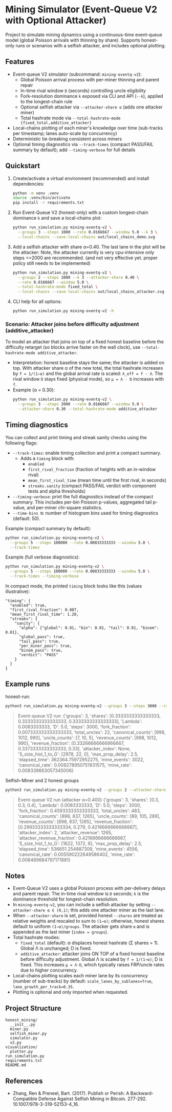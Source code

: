 # Mining Simulator (Event-Queue V2 with Optional Attacker)

Project to simulate mining dynamics using a continuous-time event-queue model (global Poisson arrivals with thinning by share). Supports honest-only runs or scenarios with a selfish attacker, and includes optional plotting.

## Features
- Event-queue V2 simulator (subcommand: `mining-eventq-v2`):
  - Global Poisson arrival process with per-miner thinning and parent repair
  - In-time rival window `D` (seconds) controlling uncle eligibility
  - Fork-resolution dominance `k` exposed via CLI and API (`--k`), applied to the longest-chain rule
  - Optional selfish attacker via `--attacker-share α` (adds one attacker miner)
  - Total hashrate mode via `--total-hashrate-mode {fixed_total,additive_attacker}`
- Local-chains plotting of each miner's knowledge over time (sub-tracks per timestamp; lanes auto-scale by concurrency)
- Deterministic tie-breaking consistent across miners
- Optional timing diagnostics via `--track-times` (compact PASS/FAIL summary by default); add `--timing-verbose` for full details

## Quickstart
1. Create/activate a virtual environment (recommended) and install dependencies:
   ```bash
   python -m venv .venv
   source .venv/bin/activate
   pip install -r requirements.txt
   ```
2. Run Event-Queue V2 (honest-only) with a custom longest-chain dominance `k` and save a local-chains plot:
   ```bash
   python run_simulation.py mining-eventq-v2 \
     --groups 3 --steps 1000 --rate 0.0166667 --window 5.0 --k 3 \
     --local-chains --save-local-chains out/local_chains_demo.svg
   ```
3. Add a selfish attacker with share α=0.40. The last lane in the plot will be the attacker:
   Note, the attacker currently is very cpu-intensive only steps <=2000 are recommended. (and not very effective yet. proper policy still needs to be implemented)
   ```bash
   python run_simulation.py mining-eventq-v2 \
     --groups 2 --steps 1000 --k 3 --attacker-share 0.40 \
     --rate 0.0166667 --window 5.0 \
     --total-hashrate-mode fixed_total \
     --local-chains --save-local-chains out/local_chains_attacker.svg
   ```
4. CLI help for all options:
   ```bash
   python run_simulation.py mining-eventq-v2 -h
   ```

### Scenario: Attacker joins before difficulty adjustment (additive_attacker)

To model an attacker that joins on top of a fixed honest baseline before the difficulty retarget (so blocks arrive faster on the wall clock), use `--total-hashrate-mode additive_attacker`.

- Interpretation: honest baseline stays the same; the attacker is added on top. With attacker share α of the new total, the total hashrate increases by `f = 1/(1−α)` and the global arrival rate is scaled: `Λ_eff = f · Λ`. The rival window `D` stays fixed (physical mode), so `μ = Λ · D` increases with `f`.
- Example (α = 0.30):
  ```bash
  python run_simulation.py mining-eventq-v2 \
    --groups 3 --steps 2000 --rate 0.0166667 --window 5.0 \
    --attacker-share 0.30 --total-hashrate-mode additive_attacker
  ```

## Timing diagnostics

You can collect and print timing and streak sanity checks using the following flags:

- `--track-times`: enable timing collection and print a compact summary.
  - Adds a `timing` block with:
    - `enabled`
    - `first_rival_fraction` (fraction of heights with an in-window rival)
    - `mean_first_rival_time` (mean time until the first rival, in seconds)
    - `streaks.sanity` (compact PASS/FAIL verdict with component tests and alpha thresholds)
- `--timing-verbose`: print the full diagnostics instead of the compact summary. This includes per-bin Poisson p-values, aggregated tail p-value, and per-miner chi-square statistics.
- `--time-bins N`: number of histogram bins used for timing diagnostics (default: 50).

Example (compact summary by default):
```bash
python run_simulation.py mining-eventq-v2 \
  --groups 5 --steps 100000 --rate 0.00833333333 --window 5.0 \
  --track-times
```

Example (full verbose diagnostics):
```bash
python run_simulation.py mining-eventq-v2 \
  --groups 5 --steps 100000 --rate 0.00833333333 --window 5.0 \
  --track-times --timing-verbose
```

In compact mode, the printed `timing` block looks like this (values illustrative):
```text
"timing": {
  "enabled": true,
  "first_rival_fraction": 0.007,
  "mean_first_rival_time": 1.20,
  "streaks": {
    "sanity": {
      "alpha": {"global": 0.01, "bin": 0.01, "tail": 0.01, "binom": 0.01},
      "global_pass": true,
      "tail_pass": true,
      "per_miner_pass": true,
      "binom_pass": true,
      "verdict": "PASS"
    }
  }
}
```

## Example runs
honest-run:
   ```bash
   python3 run_simulation.py mining-eventq-v2 --groups 3 --steps 3000 --rate 0.0083333333 --window 5.0 --k 3 --seed 42`
   ```
> Event-queue V2 run:
> {'groups': 3, 'shares': \[0.3333333333333333, 0.3333333333333333, 0.3333333333333333\], 'Lambda': 0.0083333333, 'D': 5.0, 'steps': 3000, 
>  'fork\_fraction': 0.007333333333333333, 'total\_uncles': 22, 'canonical\_counts': \[998, 1012, 990\], 'uncle\_counts': \[7, 10, 5\], 
>  'revenue\_counts': \[998, 1012, 990\], 'revenue\_fraction': \[0.33266666666666667, 0.3373333333333333, 0.33\], 'attacker\_index': None, 
>  'S\_size\_hist\_1\_to\_G': \[2978, 22, 0\], 'max\_prop\_delay': 2.5, 'elapsed\_time': 362364.75972952275, 'mine\_events': 3022, 
>  'canonical\_rate': 0.008278950751831575, 'mine\_rate': 0.008339663057345006}

Selfish-Miner and 2 honest groups
   ```bash
   python3 run_simulation.py mining-eventq-v2 --groups 2 --attacker-share 0.4 --steps 3000 --rate 0.0083333333 --window 5.0 --k 3 --seed 42`
   ```

> Event-queue V2 run (attacker α=0.400)
> {'groups': 3, 'shares': \[0.3, 0.3, 0.4\], 'Lambda': 0.0083333333, 'D': 5.0, 'steps': 3000, 
>  'fork\_fraction': 0.4593333333333333, 'total\_uncles': 483, 'canonical\_counts': \[898, 837, 1265\], 'uncle\_counts': \[89, 105, 289\], 
>   'revenue\_counts': \[898, 837, 1265\], 'revenue\_fraction': \[0.29933333333333334, 0.279, 0.4216666666666667\], 
>   'attacker\_index': 2, 'attacker\_revenue': 1265, 'attacker\_revenue\_fraction': 0.4216666666666667, 
>   'S\_size\_hist\_1\_to\_G': \[1622, 1372, 6\], 'max\_prop\_delay': 2.5, 'elapsed\_time': 536651.254887309, 'mine\_events': 4556, 
>   'canonical\_rate': 0.005590222649586402, 'mine\_rate': 0.008489684797171881}

## Notes
- Event-Queue V2 uses a global Poisson process with per-delivery delays and parent repair. The in-time rival window is `D` seconds; `k` is the dominance threshold for longest-chain resolution.
- In `mining-eventq-v2`, you can include a selfish attacker by setting `--attacker-share α ∈ (0,1)`; this adds one attacker miner as the last lane.
- When `--attacker-share` is set, provided honest `--shares` are treated as relative weights and rescaled to sum to `(1−α)`; otherwise, honest shares default to uniform `(1−α)/groups`. The attacker gets share `α` and is appended as the last miner (`index = groups`).
- Total hashrate modes:
  - `fixed_total` (default): α displaces honest hashrate (Σ shares = 1). Global Λ is unchanged; D is fixed.
  - `additive_attacker`: attacker joins ON TOP of a fixed honest baseline before difficulty adjustment. Global Λ is scaled by `f = 1/(1−α)`; D is fixed. This increases `μ = Λ·D`, which typically raises FRP/uncle rates due to higher concurrency.
- Local-chains plotting scales each miner lane by its concurrency (number of sub-tracks) by default: `scale_lanes_by_sublanes=True`, `lane_growth_per_track=0.35`. 
- Plotting is optional and only imported when requested.

## Project Structure
```
honest_mining/
  __init__.py
  miner.py
  selfish_miner.py
  simulator.py
  v2.py
visualization/
  plotter.py
run_simulation.py
requirements.txt
README.md
```

## References
- Zhang, Ren & Preneel, Bart. (2017). Publish or Perish: A Backward-Compatible Defense Against Selfish Mining in Bitcoin. 277-292. 10.1007/978-3-319-52153-4_16.
